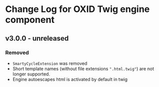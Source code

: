 # Change Log for OXID Twig engine component

## v3.0.0 - unreleased

### Removed
- `SmartyCycleExtension` was removed
- Short template names (without file extensions `".html.twig"`) are not longer supported.
- Engine autoescapes html is activated by default in twig
